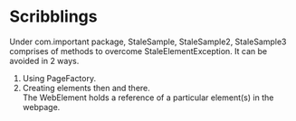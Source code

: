 # Scribblings
Under com.important package, StaleSample, StaleSample2, StaleSample3 comprises of methods to overcome StaleElementException.
It can be avoided in 2 ways.
1. Using PageFactory.
2. Creating elements then and there.<br/>
The WebElement holds a reference of a particular element(s) in the webpage.
